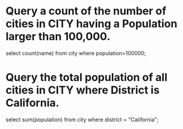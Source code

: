 # Query a count of the number of cities in CITY having a Population larger than 100,000.
select count(name) from city where population>100000;

# Query the total population of all cities in CITY where District is California.
select sum(population)
from city
where district = "California";

